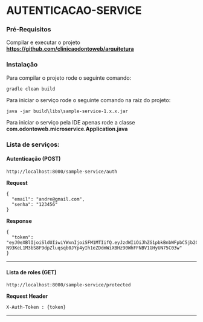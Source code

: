 # AUTENTICACAO-SERVICE

### Pré-Requisitos

Compilar e executar o projeto **https://github.com/clinicaodontoweb/arquitetura**

### Instalação

Para compilar o projeto rode o seguinte comando:

`gradle clean build`

Para iniciar o serviço rode o seguinte comando na raiz do projeto:

`java -jar build\libs\sample-service-1.x.x.jar`

Para iniciar o serviço pela IDE apenas rode a classe **com.odontoweb.microservice.Application.java**

### Lista de serviços:

#### Autenticação (POST)

```
http://localhost:8000/sample-service/auth
```

**Request**

```
{
  "email": "andre@gmail.com",
  "senha": "123456"
}
```

**Response**

```
{
  "token": "eyJ0eXBlIjoiSldUIiwiYWxnIjoiSFM1MTIifQ.eyJzdWIiOiJhZG1pbkBnbWFpbC5jb20iLCJ0ZW5hbnQiOiIzMTY0MDg4NjAwMDE2MSIsImlzQWRtaW4iOnRydWUsInRpcG9Vc3VhcmlvIjoiUmVjZXBjaW9uaXN0YSIsInJvbGVzIjpbIkFETUlOIl0sImlhdCI6MTU4NTI3MTcwNn0.8eMcP1VVlxiUN037e_4JT-N93KeL1M3bS8F9dpZluqsqb0JYp4yIh1eZDdmWiXBHz90WhFFNBV1GHyUN75C03w"
}
```

--------------------------------------------


#### Lista de roles (GET)

```
http://localhost:8000/sample-service/protected
```

**Request Header**

`
X-Auth-Token : {token}
`

--------------------------------------------
